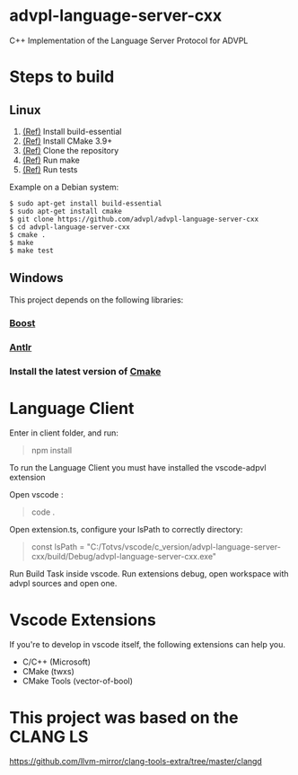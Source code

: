 # advpl-language-server-cxx
C++ Implementation of the Language Server Protocol for ADVPL

# Steps to build

## Linux

1. [(Ref)](https://duckduckgo.com/?q=build-essential) Install build-essential
1. [(Ref)](https://cmake.org/cmake/help/v3.9/) Install CMake 3.9+
1. [(Ref)](https://www.git-scm.com/docs/git-clone) Clone the repository
1. [(Ref)](https://www.gnu.org/software/make/manual/make.html) Run make
1. [(Ref)](http://www.boost.org/doc/libs/1_66_0/libs/test/doc/html/index.html) Run tests

Example on a Debian system:

```
$ sudo apt-get install build-essential
$ sudo apt-get install cmake
$ git clone https://github.com/advpl/advpl-language-server-cxx
$ cd advpl-language-server-cxx
$ cmake .
$ make
$ make test
```

## Windows

This project depends on the following libraries:
### [Boost](http://www.boost.org/)

### [Antlr](http://www.antlr.org)

### Install the latest version of [Cmake](https://cmake.org/download/)

# Language Client
Enter in client folder, and run:

>npm install

To run the Language Client you must have installed the vscode-adpvl extension

Open vscode :
> code .

Open extension.ts, configure your lsPath to correctly directory:

>const lsPath = "C:/Totvs/vscode/c_version/advpl-language-server-cxx/build/Debug/advpl-language-server-cxx.exe"

Run Build Task inside vscode.
Run extensions debug, open workspace with advpl sources and open one.

# Vscode Extensions
If you're to develop in vscode itself, the following extensions can help you.

* C/C++ (Microsoft)
* CMake (twxs)
* CMake Tools (vector-of-bool)

# This project was based on the CLANG LS

https://github.com/llvm-mirror/clang-tools-extra/tree/master/clangd
